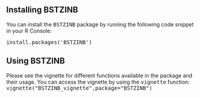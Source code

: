 Installing BSTZINB
---------------------------------------------------------------------

You can install the <tt>BSTZINB</tt> package by running the following code snippet in your R Console:

<tt>install.packages('BSTZINB')</tt>


Using BSTZINB
------------------------------------------------------------------------

Please see the vignette for different functions available in the package and their usage. You can access the vignette by using the <tt>vignette</tt> function: <tt>vignette("BSTZINB_vignette",package="BSTZINB")</tt>
